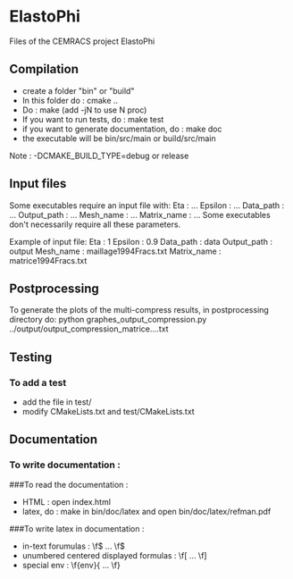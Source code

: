 # ElastoPhi
Files of the CEMRACS project ElastoPhi

## Compilation

- create a folder "bin" or "build"
- In this folder do : cmake ..
- Do : make   (add -jN to use N proc)
- If you want to run tests, do : make test
- if you want to generate documentation, do : make doc
- the executable will be bin/src/main or build/src/main

Note : -DCMAKE_BUILD_TYPE=debug or release

## Input files
Some executables require an input file with:
Eta : ...
Epsilon : ...
Data_path : ...
Output_path : ...
Mesh_name : ...
Matrix_name : ...
Some executables don't necessarily require all these parameters. 

Example of input file:
Eta : 1
Epsilon : 0.9
Data_path : data
Output_path : output
Mesh_name : maillage1994Fracs.txt
Matrix_name : matrice1994Fracs.txt


## Postprocessing
To generate the plots of the multi-compress results, in postprocessing directory do:
python graphes_output_compression.py ../output/output_compression_matrice....txt 

## Testing

### To add a test
- add the file in test/
- modify CMakeLists.txt and test/CMakeLists.txt


## Documentation

### To write documentation :


###To read the documentation :
- HTML : open index.html
- latex, do : make in bin/doc/latex and open bin/doc/latex/refman.pdf

###To write latex in documentation :
- in-text forumulas : \f$ ... \f$
- unumbered centered displayed formulas : \f[ ... \f]
- special env : \f{env}{ ... \f}


